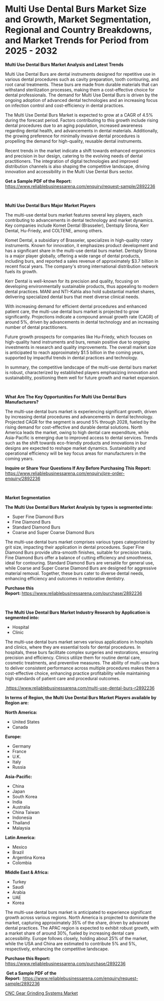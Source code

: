 <p><h1>Multi Use Dental Burs Market Size and Growth, Market Segmentation, Regional and Country Breakdowns, and Market Trends for Period from 2025 -  2032</h1></p><p><strong>Multi Use Dental Burs Market Analysis and Latest Trends</strong></p>
<p><p>Multi Use Dental Burs are dental instruments designed for repetitive use in various dental procedures such as cavity preparation, tooth contouring, and root canal treatments. These burs are made from durable materials that can withstand sterilization processes, making them a cost-effective choice for dental professionals. The demand for Multi Use Dental Burs is driven by the ongoing adoption of advanced dental technologies and an increasing focus on infection control and cost-efficiency in dental practices.</p><p>The Multi Use Dental Burs Market is expected to grow at a CAGR of 4.5% during the forecast period. Factors contributing to this growth include rising dental procedures due to an aging population, increased awareness regarding dental health, and advancements in dental materials. Additionally, the growing preference for minimally invasive dental procedures is propelling the demand for high-quality, reusable dental instruments.</p><p>Recent trends in the market indicate a shift towards enhanced ergonomics and precision in bur design, catering to the evolving needs of dental practitioners. The integration of digital technologies and improved distribution channels is also shaping the competitive landscape, driving innovation and accessibility in the Multi Use Dental Burs sector.</p></p>
<p><strong>Get a Sample PDF of the Report:&nbsp;</strong> <a href="https://www.reliablebusinessarena.com/enquiry/request-sample/2892236?utm_campaign=2483&utm_medium=2&utm_source=Github&utm_content=ia&utm_term=15032025&utm_id=multi-use-dental-burs">https://www.reliablebusinessarena.com/enquiry/request-sample/2892236</a></p>
<p>&nbsp;</p>
<p><strong>Multi Use Dental Burs Major Market Players</strong></p>
<p><p>The multi-use dental burs market features several key players, each contributing to advancements in dental technology and market dynamics. Key companies include Komet Dental (Brasseler), Dentsply Sirona, Kerr Dental, Hu-Friedy, and COLTENE, among others.</p><p>Komet Dental, a subsidiary of Brasseler, specializes in high-quality rotary instruments. Known for innovation, it emphasizes product development and has a significant share in the multi-use dental burs market. Dentsply Sirona is a major player globally, offering a wide range of dental products, including burs, and reported a sales revenue of approximately $3.7 billion in recent fiscal years. The company's strong international distribution network fuels its growth.</p><p>Kerr Dental is well-known for its precision and quality, focusing on developing environmentally sustainable products, thus appealing to modern dental practices. MANI and NTI-Kahla also hold substantial market shares, delivering specialized dental burs that meet diverse clinical needs.</p><p>With increasing demand for efficient dental procedures and enhanced patient care, the multi-use dental burs market is projected to grow significantly. Projections indicate a compound annual growth rate (CAGR) of around 5%, driven by advancements in dental technology and an increasing number of dental practitioners.</p><p>Future growth prospects for companies like Hu-Friedy, which focuses on high-quality hand instruments and burs, remain positive due to ongoing investments in research and quality improvements. The overall market size is anticipated to reach approximately $1.5 billion in the coming years, supported by impactful trends in dental practices and technology.</p><p>In summary, the competitive landscape of the multi-use dental burs market is robust, characterized by established players emphasizing innovation and sustainability, positioning them well for future growth and market expansion.</p></p>
<p>&nbsp;</p>
<p><strong>What Are The Key Opportunities For Multi Use Dental Burs Manufacturers?</strong></p>
<p><p>The multi-use dental burs market is experiencing significant growth, driven by increasing dental procedures and advancements in dental technology. Projected CAGR for the segment is around 5% through 2028, fueled by the rising demand for cost-effective and durable dental solutions. North America leads the market, owing to high dental care expenditure, while Asia-Pacific is emerging due to improved access to dental services. Trends such as the shift towards eco-friendly products and innovations in bur designs are expected to reshape market dynamics. Sustainability and operational efficiency will be key focus areas for manufacturers in the coming years.</p></p>
<p><strong>Inquire or Share Your Questions If Any Before Purchasing This Report:</strong> <a href="https://www.reliablebusinessarena.com/enquiry/pre-order-enquiry/2892236?utm_campaign=2483&utm_medium=2&utm_source=Github&utm_content=ia&utm_term=15032025&utm_id=multi-use-dental-burs">https://www.reliablebusinessarena.com/enquiry/pre-order-enquiry/2892236</a></p>
<p>&nbsp;</p>
<p><strong>Market Segmentation</strong></p>
<p><strong>The Multi Use Dental Burs Market Analysis by types is segmented into:</strong></p>
<p><ul><li> Super Fine Diamond Burs</li><li>Fine Diamond Burs</li><li>Standard Diamond Burs</li><li>Coarse and Super Coarse Diamond Burs </li></ul></p>
<p><p>The multi-use dental burs market comprises various types categorized by grit size, impacting their application in dental procedures. Super Fine Diamond Burs provide ultra-smooth finishes, suitable for precision tasks. Fine Diamond Burs offer a balance of cutting efficiency and smoothness, ideal for contouring. Standard Diamond Burs are versatile for general use, while Coarse and Super Coarse Diamond Burs are designed for aggressive material removal. Together, these burs cater to diverse dental needs, enhancing efficiency and outcomes in restorative dentistry.</p></p>
<p><strong>Purchase this Report:&nbsp;</strong><a href="https://www.reliablebusinessarena.com/purchase/2892236?utm_campaign=2483&utm_medium=2&utm_source=Github&utm_content=ia&utm_term=15032025&utm_id=multi-use-dental-burs">https://www.reliablebusinessarena.com/purchase/2892236</a></p>
<p>&nbsp;</p>
<p><strong>The Multi Use Dental Burs Market Industry Research by Application is segmented into:</strong></p>
<p><ul><li> Hospital</li><li>Clinic </li></ul></p>
<p><p>The multi-use dental burs market serves various applications in hospitals and clinics, where they are essential tools for dental procedures. In hospitals, these burs facilitate complex surgeries and restorations, ensuring precision and efficiency. Clinics utilize them for routine dental care, cosmetic treatments, and preventive measures. The ability of multi-use burs to deliver consistent performance across multiple procedures makes them a cost-effective choice, enhancing practice profitability while maintaining high standards of patient care and procedural outcomes.</p></p>
<p><a href="https://www.reliablebusinessarena.com/multi-use-dental-burs-r2892236?utm_campaign=2483&utm_medium=2&utm_source=Github&utm_content=ia&utm_term=15032025&utm_id=multi-use-dental-burs">&nbsp;https://www.reliablebusinessarena.com/multi-use-dental-burs-r2892236</a></p>
<p><strong>In terms of Region, the Multi Use Dental Burs Market Players available by Region are:</strong></p>
<p>
    <p> <strong> North America: </strong>
        <ul>
            <li>United States</li>
            <li>Canada</li>
        </ul>
        </p> 
    <p> <strong> Europe: </strong>
        <ul>
            <li>Germany</li>
            <li>France</li>
            <li>U.K.</li>
            <li>Italy</li>
            <li>Russia</li>
        </ul>
        </p> 
    <p> <strong> Asia-Pacific: </strong>
        <ul>
            <li>China</li>
            <li>Japan</li>
            <li>South Korea</li>
            <li>India</li>
            <li>Australia</li>
            <li>China Taiwan</li>
            <li>Indonesia</li>
            <li>Thailand</li>
            <li>Malaysia</li>
        </ul>
        </p> 
    <p> <strong> Latin America: </strong>
        <ul>
            <li>Mexico</li>
            <li>Brazil</li>
            <li>Argentina Korea</li>
            <li>Colombia</li>
        </ul>
        </p> 
    <p> <strong> Middle East & Africa: </strong>
        <ul>
            <li>Turkey</li>
            <li>Saudi</li>
            <li>Arabia</li>
            <li>UAE</li>
            <li>Korea</li>
        </ul>
    </p>
    </p>
<p><p>The multi-use dental burs market is anticipated to experience significant growth across various regions. North America is projected to dominate the market, capturing approximately 35% of the share, driven by advanced dental practices. The APAC region is expected to exhibit robust growth, with a market share of around 30%, fueled by increasing dental care accessibility. Europe follows closely, holding about 25% of the market, while the USA and China are estimated to contribute 5% and 5%, respectively, enhancing the competitive landscape.</p></p>
<p><strong>Purchase this Report: </strong><a href="https://www.reliablebusinessarena.com/purchase/2892236?utm_campaign=2483&utm_medium=2&utm_source=Github&utm_content=ia&utm_term=15032025&utm_id=multi-use-dental-burs">https://www.reliablebusinessarena.com/purchase/2892236</a></p>
<p>&nbsp;<strong>Get a Sample PDF of the Report:&nbsp;&nbsp;</strong><a href="https://www.reliablebusinessarena.com/enquiry/request-sample/2892236?utm_campaign=2483&utm_medium=2&utm_source=Github&utm_content=ia&utm_term=15032025&utm_id=multi-use-dental-burs">https://www.reliablebusinessarena.com/enquiry/request-sample/2892236</a></p>
<p><strong></strong></p>
<p><p><a href="https://github.com/abbislposival/Market-Research-Report-List-1/blob/main/cnc-gear-grinding-systems-market.md?utm_campaign=2483&utm_medium=2&utm_source=Github&utm_content=ia&utm_term=15032025&utm_id=multi-use-dental-burs">CNC Gear Grinding Systems Market</a></p></p>
